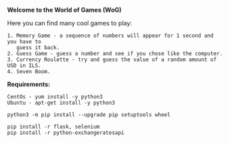 
**Welcome to the World of Games (WoG)**

  Here you can find many cool games to play:

    1. Memory Game - a sequence of numbers will appear for 1 second and you have to
       guess it back.
    2. Guess Game - guess a number and see if you chose like the computer.
    3. Currency Roulette - try and guess the value of a random amount of USD in ILS.
    4. Seven Boom.

**Requirements:**

    CentOs - yum install -y python3
    Ubuntu - apt-get install -y python3

    python3 -m pip install --upgrade pip setuptools wheel

    pip install -r flask, selenium
    pip install -r python-exchangeratesapi
